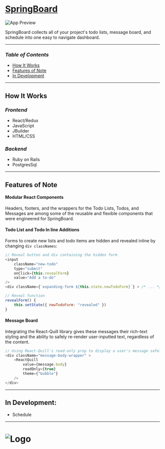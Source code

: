 # [__SpringBoard__](https://springboard-app.herokuapp.com/#/ "SpringBoard's Splash Page")

![App Preview](https://raw.githubusercontent.com/edherm/SpringBoard/master/app/assets/images/SpringBoardPreview2.png)

SpringBoard collects all of your project's todo lists, message board, and schedule into one easy to navigate dashboard.

___
### _Table of Contents_
* [How It Works](https://github.com/edherm/SpringBoard#how-it-works "SpringBoard Readme-How It Works")
* [Features of Note](https://github.com/edherm/SpringBoard#features-of-note "SpringBoard Readme-Features of Note")
* [In Development](https://github.com/edherm/SpringBoard#in-development "SpringBoard Readme-In Development")

___
## __How It Works__

### _Frontend_
* React/Redux
* JavaScript
* JBuilder
* HTML/CSS
### _Backend_
* Ruby on Rails
* PostgresSql

___
## __Features of Note__

#### Modular React Components
Headers, footers, and the wrappers for the Todo Lists, Todos, and Messages are among some of the reusable and flexible components that were engineered for SpringBoard.

#### Todo List and Todo In line Additions
Forms to create new lists and todo items are hidden and revealed inline by changing `div classNames`:
```javascript
// Reveal button and div containing the hidden form
<input
    className="new-todo"
    type="submit"
    onClick={this.revealForm}
    value="Add a to-do"
/>
<div className={`expanding-form ${this.state.newTodoForm}`} > /* ... */ </div>

// Reveal function
revealForm() {
    this.setState({ newTodoForm: "revealed" })
}
```

#### Message Board
Integrating the React-Quill library gives these messages their rich-text styling and the ability to safely re-render user-inputted text, regardless of the content.
```javascript
// Using React-Quill's read-only prop to display a user's message safely
<div className="message-body-wrapper" >
    <ReactQuill
        value={message.body}
        readOnly={true}
        theme={"bubble"}
    />
</div>
```
___
## __In Development:__
* Schedule

______
# ![Logo](https://raw.githubusercontent.com/edherm/SpringBoard/master/app/assets/images/spring_board_small.png) 
